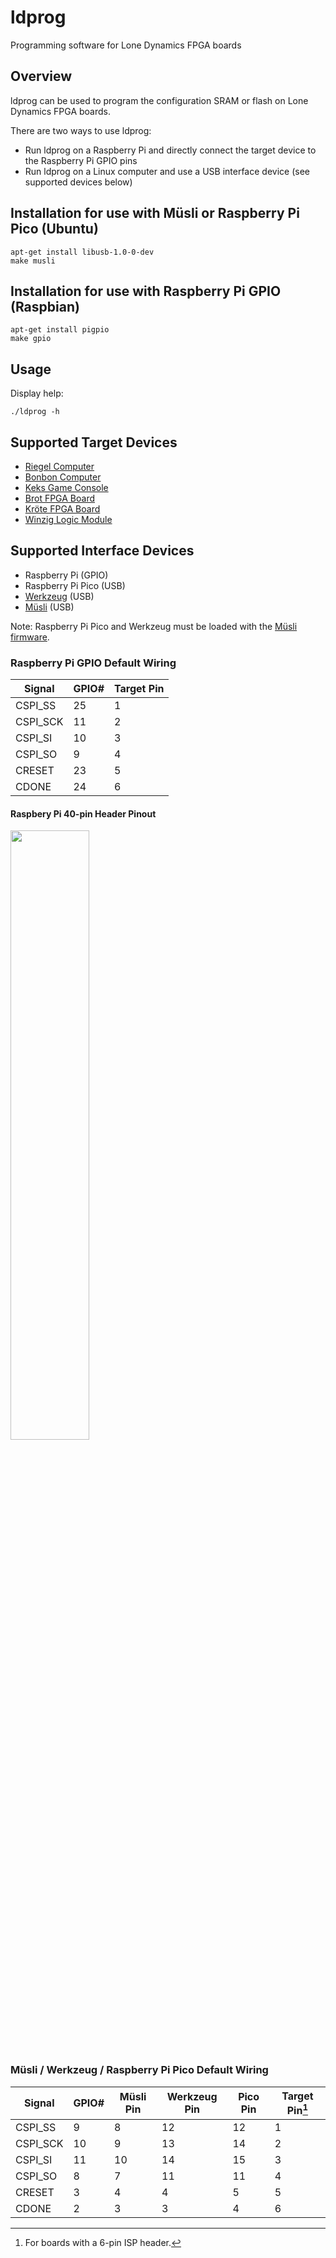 # ldprog

Programming software for Lone Dynamics FPGA boards

## Overview

ldprog can be used to program the configuration SRAM or flash on Lone Dynamics FPGA boards.

There are two ways to use ldprog:

  * Run ldprog on a Raspberry Pi and directly connect the target device to the Raspberry Pi GPIO pins
  * Run ldprog on a Linux computer and use a USB interface device (see supported devices below)

## Installation for use with Müsli or Raspberry Pi Pico (Ubuntu)

```
apt-get install libusb-1.0-0-dev
make musli
```

## Installation for use with Raspberry Pi GPIO (Raspbian)

```
apt-get install pigpio
make gpio
```

## Usage

Display help:

```
./ldprog -h
```

## Supported Target Devices

  * [Riegel Computer](https://machdyne.com/product/riegel-computer/)
  * [Bonbon Computer](https://machdyne.com/product/bonbon-computer/)
  * [Keks Game Console](https://machdyne.com/product/keks-game-console/)
  * [Brot FPGA Board](https://machdyne.com/product/brot-fpga-board/)
  * [Kröte FPGA Board](https://machdyne.com/product/krote-fpga-board/)
  * [Winzig Logic Module](https://machdyne.com/product/winzig-logic-module/)

## Supported Interface Devices

  * Raspberry Pi (GPIO)
  * Raspberry Pi Pico (USB)
  * [Werkzeug](https://machdyne.com/product/werkzeug-multi-tool/) (USB)
  * [Müsli](https://machdyne.com/product/musli-usb-pmod/) (USB)

Note: Raspberry Pi Pico and Werkzeug must be loaded with the [Müsli firmware](https://github.com/machdyne/musli).

### Raspberry Pi GPIO Default Wiring

| Signal | GPIO# | Target Pin |
| ------ | ----- | ---------- |
| CSPI\_SS | 25 | 1 |
| CSPI\_SCK | 11 | 2 |
| CSPI\_SI | 10 | 3 |
| CSPI\_SO | 9 | 4 |
| CRESET | 23 | 5 |
| CDONE | 24 | 6 |

#### Raspbery Pi 40-pin Header Pinout

  <img src="https://www.raspberrypi.com/documentation/computers/images/GPIO-Pinout-Diagram-2.png" width="50%">

### Müsli / Werkzeug / Raspberry Pi Pico Default Wiring

| Signal | GPIO# | Müsli Pin | Werkzeug Pin | Pico Pin | Target Pin[^1] |
| ------ | ----- | --------- | ------------ | ---------| ---------- |
| CSPI\_SS | 9 | 8 | 12 | 12 | 1 |
| CSPI\_SCK | 10 | 9 | 13 | 14 | 2 |
| CSPI\_SI | 11 | 10 | 14 | 15 | 3 |
| CSPI\_SO | 8 | 7 | 11 | 11 | 4 |
| CRESET | 3 | 4 | 4 | 5 | 5 |
| CDONE | 2 | 3 | 3 | 4 | 6 |

[^1]: For boards with a 6-pin ISP header.
